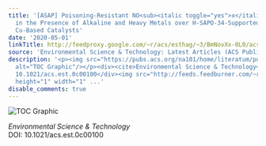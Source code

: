 ```yaml
---
title: '[ASAP] Poisoning-Resistant NO<sub><italic toggle="yes">x</italic></sub> Reduction
  in the Presence of Alkaline and Heavy Metals over H-SAPO-34-Supported Ce-Promoted
  Cu-Based Catalysts'
date: '2020-05-01'
linkTitle: http://feedproxy.google.com/~r/acs/esthag/~3/BmNovXx-0L0/acs.est.0c00100
source: 'Environmental Science & Technology: Latest Articles (ACS Publications)'
description: '<p><img src="https://pubs.acs.org/na101/home/literatum/publisher/achs/journals/content/esthag/0/esthag.ahead-of-print/acs.est.0c00100/20200501/images/medium/es0c00100_0006.gif"
  alt="TOC Graphic"/></p><div><cite>Environmental Science & Technology</cite></div><div>DOI:
  10.1021/acs.est.0c00100</div><img src="http://feeds.feedburner.com/~r/acs/esthag/~4/BmNovXx-0L0"
  height="1" width="1" ...'
disable_comments: true
---
```

<p><img src="https://pubs.acs.org/na101/home/literatum/publisher/achs/journals/content/esthag/0/esthag.ahead-of-print/acs.est.0c00100/20200501/images/medium/es0c00100_0006.gif" alt="TOC Graphic"/></p><div><cite>Environmental Science & Technology</cite></div><div>DOI: 10.1021/acs.est.0c00100</div><img src="http://feeds.feedburner.com/~r/acs/esthag/~4/BmNovXx-0L0" height="1" width="1" ...